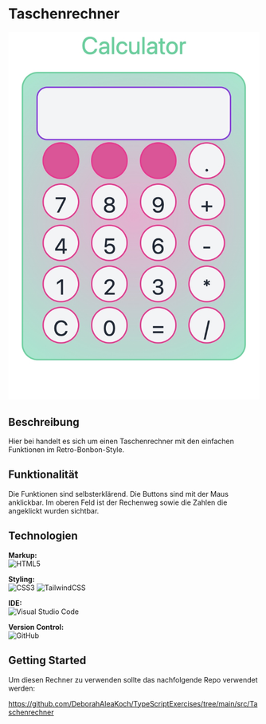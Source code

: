 # Taschenrechner

<img src="./taschenrechner.jpeg">

## Beschreibung

<p> Hier bei handelt es sich um einen Taschenrechner mit den einfachen Funktionen im Retro-Bonbon-Style.</p>

## Funktionalität

<p>Die Funktionen sind selbsterklärend. Die Buttons sind mit der Maus anklickbar. Im oberen Feld ist der Rechenweg sowie die Zahlen die angeklickt wurden sichtbar.</p>

## Technologien

**Markup:**  
![HTML5](https://img.shields.io/badge/html5-%23E34F26.svg?style=for-the-badge&logo=html5&logoColor=white)

**Styling:**  
![CSS3](https://img.shields.io/badge/css3-%231572B6.svg?style=for-the-badge&logo=css3&logoColor=white)
![TailwindCSS](https://img.shields.io/badge/tailwindcss-%2338B2AC.svg?style=for-the-badge&logo=tailwind-css&logoColor=white)

**IDE:**  
![Visual Studio Code](https://img.shields.io/badge/Visual%20Studio%20Code-0078d7.svg?style=for-the-badge&logo=visual-studio-code&logoColor=white)

**Version Control:**  
![GitHub](https://img.shields.io/badge/github-%23121011.svg?style=for-the-badge&logo=github&logoColor=white)

## Getting Started

<p> Um diesen Rechner zu verwenden sollte das nachfolgende Repo verwendet werden:

<a>https://github.com/DeborahAleaKoch/TypeScriptExercises/tree/main/src/Taschenrechner</a>

</p>
